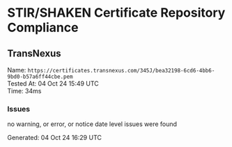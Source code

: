 # STIR/SHAKEN Certificate Repository Compliance

## TransNexus

Name: `https://certificates.transnexus.com/345J/bea32198-6cd6-4bb6-9bd0-b57a6ff44cbe.pem`\
Tested At: 04 Oct 24 15:49 UTC\
Time: 34ms

### Issues

no warning, or error, or notice date level issues were found

Generated: 04 Oct 24 16:29 UTC